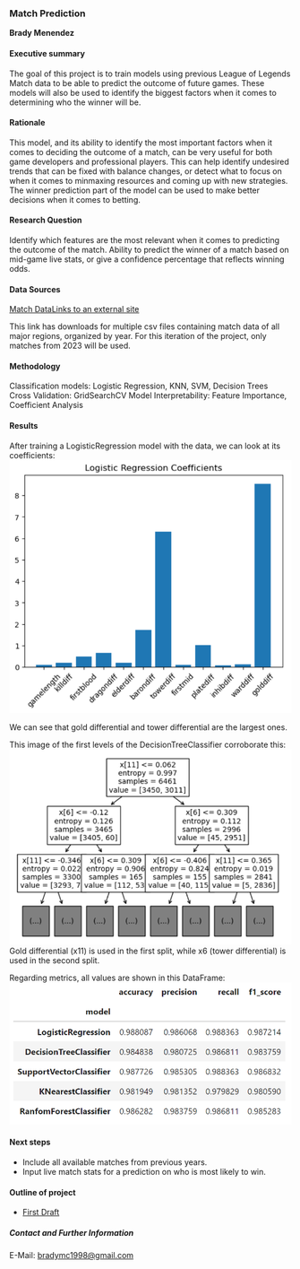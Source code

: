 ### Match Prediction

**Brady Menendez**

#### Executive summary
The goal of this project is to train models using previous League of Legends Match data to be able to predict the outcome of future games. These models will also be used to identify the biggest factors when it comes to determining who the winner will be.

#### Rationale
This model, and its ability to identify the most important factors when it comes to deciding the outcome of a match, can be very useful for both game developers and professional players. This can help identify undesired trends that can be fixed with balance changes, or detect what to focus on when it comes to minmaxing resources and coming up with new strategies. The winner prediction part of the model can be used to make better decisions when it comes to betting.

#### Research Question
Identify which features are the most relevant when it comes to predicting the outcome of the match.
Ability to predict the winner of a match based on mid-game live stats, or give a confidence percentage that reflects winning odds.

#### Data Sources
[Match DataLinks to an external site](https://oracleselixir.com/tools/downloads)

This link has downloads for multiple csv files containing match data of all major regions, organized by year. For this iteration of the project, only matches from 2023 will be used. 

#### Methodology
Classification models: Logistic Regression, KNN, SVM, Decision Trees
Cross Validation: GridSearchCV
Model Interpretability: Feature Importance, Coefficient Analysis
#### Results

After training a LogisticRegression model with the data, we can look at its coefficients:
![Coefficients](images/logr_coef.png)

We can see that gold differential and tower differential are the largest ones.

This image of the first levels of the DecisionTreeClassifier corroborate this:
![Coefficients](images/tree.png)
Gold differential (x11) is used in the first split, while x6 (tower differential) is used in the second split.

Regarding metrics, all values are shown in this DataFrame:
![Model Performance Results](images/results.png)


#### Next steps
- Include all available matches from previous years.
- Input live match stats for a prediction on who is most likely to win.

#### Outline of project

- [First Draft](match_prediction.ipynb)

##### Contact and Further Information
E-Mail: bradymc1998@gmail.com
